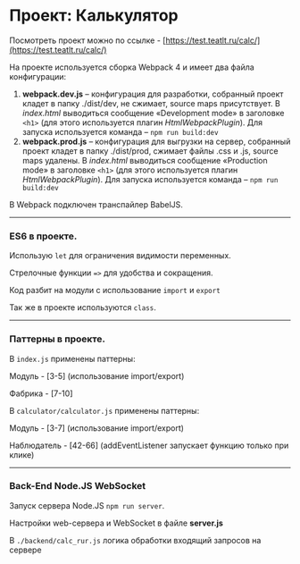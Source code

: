# Проект: Калькулятор
Посмотреть проект можно по ссылке - [https://test.teatlt.ru/calc/](https://test.teatlt.ru/calc/)

На проекте используется сборка Webpack 4 и имеет два файла конфигурации:
1.	**webpack.dev.js** –  конфигурация для разработки, собранный проект кладет в папку ./dist/dev, не сжимает, source maps присутствует.
В *index.html* выводиться сообщение «Development mode» в заголовке `<h1>` (для этого используется плагин *HtmlWebpackPlugin*).
Для запуска используется команда – `npm run build:dev`
2.	**webpack.prod.js** – конфигурация для выгрузки на сервер, собранный проект кладет в папку ./dist/prod, сжимает файлы .css и .js, source maps удалены.
В *index.html* выводиться сообщение «Production mode» в заголовке `<h1>` (для этого используется плагин *HtmlWebpackPlugin*).
Для запуска используется команда – `npm run build:dev`


В Webpack подключен транспайлер BabelJS.


***
### ES6 в проекте.
Использую `let` для ограничения видимости переменных.

Стрелочные функции `=>` для удобства и сокращения.

Код разбит на модули с использование `import` и `export` 

Так же в проекте используются `class`.

***
### Паттерны в проекте.
В `index.js` применены паттерны:

Модуль - [3-5] (использование import/export)

Фабрика - [7-10] 

В `calculator/calculator.js` применены паттерны:

Модуль - [3-7] (использование import/export)

Наблюдатель - [42-66] (addEventListener запускает функцию только при клике)

***
### Back-End Node.JS WebSocket

Запуск сервера Node.JS `npm run server`.

Настройки web-сервера и WebSocket в файле **server.js**

В `./backend/calc_rur.js` логика обработки входящий запросов на сервере





